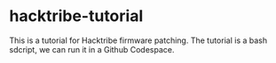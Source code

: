 # hacktribe-tutorial

This is a tutorial for Hacktribe firmware patching.
The tutorial is a bash sdcript, we can run it in a Github Codespace.


